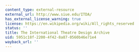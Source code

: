 ```yaml
---
content_type: external-resource
external_url: http://www.siue.edu/ITDA/
has_external_license_warning: true
license: https://en.wikipedia.org/wiki/All_rights_reserved
status: ''
title: The International Theatre Design Archive
uid: 5951c18f-2200-4f42-8a87-0560b46e71e4
wayback_url: ''
---
```

